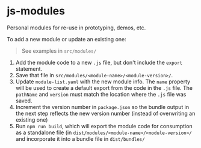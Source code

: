 # js-modules

Personal modules for re-use in prototyping, demos, etc.

To add a new module or update an existing one:
  
 > See examples in `src/modules/`

  1. Add the module code to a new `.js` file, but don't include the `export` statement.
  2. Save that file in `src/modules/<module-name>/<module-version>/`.
  3. Update `module-list.yaml` with the new module info. The `name` property will be used to create a default export from the code in the `.js` file. The `pathName` and `version` must match the location where the `.js` file was saved.
  4. Increment the version number in `package.json` so the bundle output in the next step reflects the new version number (instead of overwriting an existing one)
  5. Run `npm run build`, which will export the module code for consumption as a standalone file (in `dist/modules/<module-name>/<module-version>/` and incorporate it into a bundle file in `dist/bundles/`
